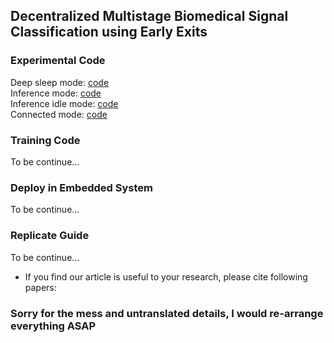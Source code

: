 ## Decentralized Multistage Biomedical Signal Classification using Early Exits

### Experimental Code <br>
Deep sleep mode: [code](Code/DeepSleep(idle_mode).cpp) <br>
Inference mode: [code](Code/bk_vtx001_noBLE_Infer_noidle.cpp) <br>
Inference idle mode: [code](Code/bk_vtx001_noBLE_Infer_idle.cpp) <br>
Connected mode: [code](Code/bk_vtx001a_connected_noinfer_idle_keepconnected.cpp) <br>

### Training Code <br>
To be continue... <br>
 
### Deploy in Embedded System <br>
To be continue... <br>

### Replicate Guide <br>
To be continue... <br>



* If you find our article is useful to your research, please cite following papers: <br>
<!-- 
```bibtex
@inproceedings{xiaolin2024,
  title={Decentralized Multistage Biomedical Signal Classification using Early Exits},
  author={Xiaolin Li, Binhua Huang, Barry Cardiff, Deepu John},
  booktitle={Has not been accepted by any journal yet},
  pages={100--120},
  year={2024},
  organization={NONE}
}
```
-->

### Sorry for the mess and untranslated details, I would re-arrange everything ASAP <br>
